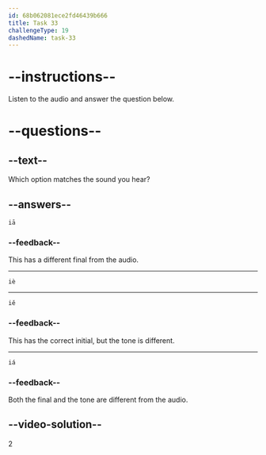 ```yaml
---
id: 68b062081ece2fd46439b666
title: Task 33
challengeType: 19
dashedName: task-33
---
```


<!-- (Audio) A: iè -->

# --instructions--

Listen to the audio and answer the question below.

# --questions--

## --text--

Which option matches the sound you hear?

## --answers--

`iā`

### --feedback--

This has a different final from the audio.

---

`iè`

---

`iě`

### --feedback--

This has the correct initial, but the tone is different.

---

`iá`

### --feedback--

Both the final and the tone are different from the audio.

## --video-solution--

2
